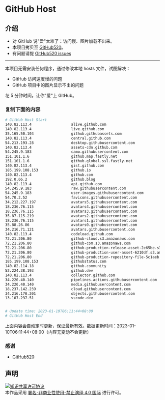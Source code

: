 # GitHub Host
## 介绍
- 对 GitHub 说"爱"太难了：访问慢、图片加载不出来。
- 本项目拷贝至 [GitHub520](https://github.com/521xueweihan/GitHub520)。
- 有问题请提 [GitHub520 issues](https://github.com/521xueweihan/GitHub520/issues/new)

---

本项目无需安装任何程序，通过修改本地 hosts 文件，试图解决：
- GitHub 访问速度慢的问题
- GitHub 项目中的图片显示不出的问题

花 5 分钟时间，让你"爱"上 GitHub。

### 复制下面的内容
```bash
# GitHub Host Start
140.82.113.4                  alive.github.com
140.82.113.4                  live.github.com
35.165.50.104                 github.githubassets.com
140.82.113.4                  central.github.com
54.213.193.28                 desktop.githubusercontent.com
140.82.113.4                  assets-cdn.github.com
54.245.9.183                  camo.githubusercontent.com
151.101.1.6                   github.map.fastly.net
151.101.1.6                   github.global.ssl.fastly.net
140.82.113.4                  gist.github.com
185.199.108.153               github.io
140.82.113.4                  github.com
192.0.66.2                    github.blog
140.82.113.4                  api.github.com
54.245.9.183                  raw.githubusercontent.com
54.245.9.183                  user-images.githubusercontent.com
54.70.2.52                    favicons.githubusercontent.com
34.212.227.197                avatars5.githubusercontent.com
18.236.76.115                 avatars4.githubusercontent.com
18.236.76.115                 avatars3.githubusercontent.com
35.87.115.219                 avatars2.githubusercontent.com
18.236.76.115                 avatars1.githubusercontent.com
35.88.26.86                   avatars0.githubusercontent.com
34.216.71.121                 avatars.githubusercontent.com
140.82.113.4                  codeload.github.com
72.21.206.80                  github-cloud.s3.amazonaws.com
72.21.206.80                  github-com.s3.amazonaws.com
72.21.206.80                  github-production-release-asset-2e65be.s3.amazonaws.com
72.21.206.80                  github-production-user-asset-6210df.s3.amazonaws.com
72.21.206.80                  github-production-repository-file-5c1aeb.s3.amazonaws.com
185.199.108.153               githubstatus.com
140.82.114.18                 github.community
52.224.38.193                 github.dev
140.82.113.4                  collector.github.com
34.220.40.140                 pipelines.actions.githubusercontent.com
34.220.40.140                 media.githubusercontent.com
18.237.142.239                cloud.githubusercontent.com
34.216.170.201                objects.githubusercontent.com
13.107.237.51                 vscode.dev


# Update time: 2023-01-10T06:11:44+08:00
# GitHub Host End

```
上面内容会自动定时更新，保证最新有效。数据更新时间：2023-01-10T06:11:44+08:00（内容无变动不会更新）

### 感谢

- [GitHub520](https://github.com/521xueweihan/GitHub520)

## 声明
<a rel="license" href="https://creativecommons.org/licenses/by-nc-nd/4.0/deed.zh"><img alt="知识共享许可协议" style="border-width: 0" src="https://licensebuttons.net/l/by-nc-nd/4.0/88x31.png"></a><br>本作品采用 <a rel="license" href="https://creativecommons.org/licenses/by-nc-nd/4.0/deed.zh">署名-非商业性使用-禁止演绎 4.0 国际</a> 进行许可。